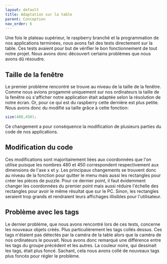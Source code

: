 ```yaml
---
layout: default
title: Adaptation sur la table
parent: Conception
nav_order: 6
---
```

Une fois le plateau supérieur, le raspberry branché et la programmation de nos applications terminées, nous avons fait des tests directement sur la table. Ces tests avaient pour but de vérifier le bon fonctionnement de tout notre projet. Nous avons donc découvert certains problèmes que nous avons dû résoudre.

## Taille de la fenêtre

Le premier problème rencontré se trouve au niveau de la taille de la fenêtre. Comme nous avions progammé uniquement sur nos ordinateurs la taille de la fenêtre où s'afficher notre application était adaptée selon la résolution de notre écran. Or, pour ce qui est du raspberry cette dernière est plus petite. Nous avons donc du modifié sa taille grâce à cette fonction:
```java
size(480,450);
```
Ce changement a pour conséquence la modification de plusieurs parties du code de nos applications.

## Modification du code
Ces modifications sont majoritairement liées aux coordonnées que l'on utilise puisque les nombres 480 et 450 correspondent respectivement aux dimensions de l'axe x et y. Les principaux changements se trouvent donc au niveau de la fonction pour quitter le menu mais aussi les rectangles pour créer les pièces de puzzle. Pour ce dernier point, il faut évidemment changer les coordonnées du premier point mais aussi réduire l'échelle des rectangles pour avoir le même résultat que sur le PC. Sinon, les rectangles seraient trop grands et rendraient leurs affichages illisibles pour l'utilisateur.

## Problème avec les tags
Le dernier problème, que nous avons rencontré lors de ces tests, concerne les nouveaux objets créés. Plus particulièrement les tags collés dessus. Ces tags n'étaient pas détectés par la caméra de la table alors que la caméra de nos ordinateurs le pouvait. Nous avons donc remarqué une différence entre les tags du groupe précédent et les autres. La couleur noire, qui dessinait les tags, était plus foncé. Sachant, cela nous avons collé de nouveaux tags plus foncés pour régler le problème.